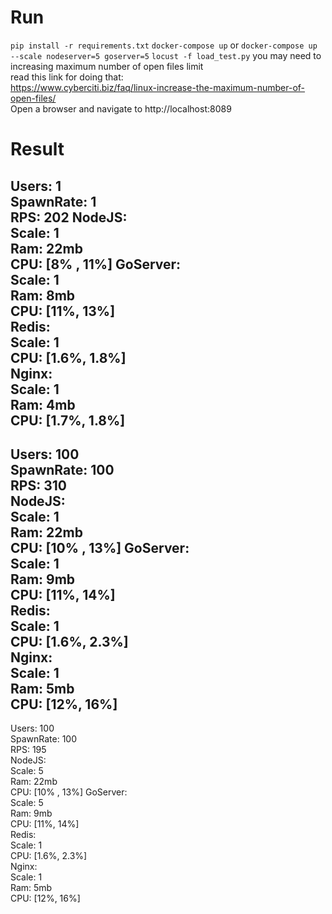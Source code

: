 # Run
`pip install -r requirements.txt`
`docker-compose up` or `docker-compose up --scale nodeserver=5 goserver=5`
`locust -f load_test.py`
you may need to increasing maximum number of open files limit  
read this link for doing that:  
https://www.cyberciti.biz/faq/linux-increase-the-maximum-number-of-open-files/  
Open a browser and navigate to http://localhost:8089

# Result
Users:          1  
SpawnRate:      1  
RPS:            202
NodeJS:  
    Scale:      1  
    Ram:        22mb  
    CPU:        [8% , 11%]
GoServer:  
    Scale:      1  
    Ram:        8mb    
    CPU:        [11%, 13%]  
Redis:  
    Scale:      1  
    CPU:        [1.6%, 1.8%]  
Nginx:  
    Scale:      1  
    Ram:        4mb  
    CPU:        [1.7%, 1.8%]  
-----------  
Users:          100  
SpawnRate:      100  
RPS:            310  
NodeJS:    
    Scale:      1  
    Ram:        22mb  
    CPU:        [10% , 13%]
GoServer:  
    Scale:      1  
    Ram:        9mb  
    CPU:        [11%, 14%]  
Redis:  
    Scale:      1  
    CPU:        [1.6%, 2.3%]  
Nginx:  
    Scale:      1  
    Ram:        5mb  
    CPU:        [12%, 16%]  
--------  
Users:          100  
SpawnRate:      100  
RPS:            195  
NodeJS:    
    Scale:      5    
    Ram:        22mb    
    CPU:        [10% , 13%]
GoServer:  
    Scale:      5  
    Ram:        9mb  
    CPU:        [11%, 14%]  
Redis:  
    Scale:      1  
    CPU:        [1.6%, 2.3%]  
Nginx:  
    Scale:      1  
    Ram:        5mb  
    CPU:        [12%, 16%]  